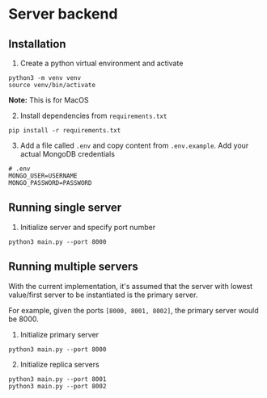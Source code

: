 # Server backend

## Installation

1. Create a python virtual environment and activate
```
python3 -m venv venv
source venv/bin/activate
```
**Note:** This is for MacOS

2. Install dependencies from `requirements.txt`
```
pip install -r requirements.txt
```

3. Add a file called `.env` and copy content from `.env.example`. Add your actual MongoDB credentials
```
# .env
MONGO_USER=USERNAME
MONGO_PASSWORD=PASSWORD
```

## Running single server

1. Initialize server and specify port number
```
python3 main.py --port 8000
```

## Running multiple servers

With the current implementation, it's assumed that the server with lowest value/first server to be instantiated is the primary server.

For example, given the ports `[8000, 8001, 8002]`, the primary server would be 8000.

1. Initialize primary server
```
python3 main.py --port 8000
```
2. Initialize replica servers
```
python3 main.py --port 8001
python3 main.py --port 8002
```
